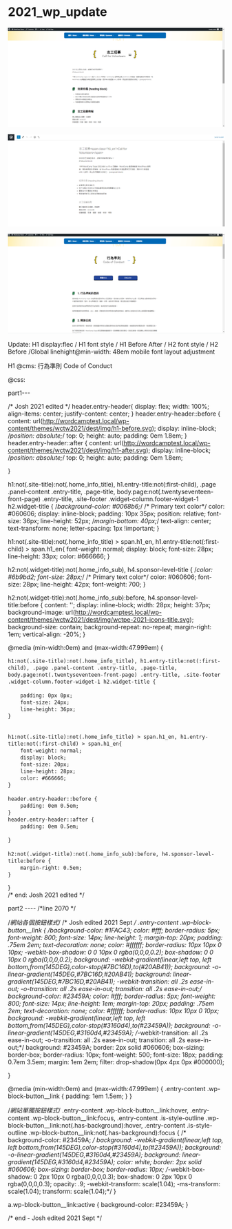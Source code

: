 # 2021_wp_update

![alt text](https://github.com/JoshJong/2021_wp_update/blob/main/001-volunteer.png)

![alt text](https://github.com/JoshJong/2021_wp_update/blob/main/001-cms.png)


![alt text](https://github.com/JoshJong/2021_wp_update/blob/main/002-%E8%A1%8C%E7%82%BA%E6%BA%96%E5%89%87.png)

Update:
H1 display:flec / H1 font style / H1 Before After / H2 font style / H2 Before /Global linehight@min-width: 48em
mobile font layout adjustment

H1 @cms:
行為準則 <span class="h1_en">Code of Conduct</span>


@css:

part1---

/* Josh 2021 edited */
header.entry-header{
	display: flex;
    width: 100%;
	align-items: center;
    justify-content: center;
}
header.entry-header::before {
	content: url(http://wordcamptest.local/wp-content/themes/wctw2021/dest/img/h1-before.svg);
    display: inline-block;
	/*position: absolute;*/
	top: 0;
    height: auto;
    padding: 0em 1.8em;
}
header.entry-header::after {
	content: url(http://wordcamptest.local/wp-content/themes/wctw2021/dest/img/h1-after.svg);
    display: inline-block;
	/*position: absolute;*/
	top: 0;
    height: auto;
    padding: 0em 1.8em;

}

h1:not(.site-title):not(.home_info_title), h1.entry-title:not(:first-child), .page .panel-content .entry-title, .page-title, body.page:not(.twentyseventeen-front-page) .entry-title, .site-footer .widget-column.footer-widget-1 h2.widget-title {
	/*background-color: #0068b6;*/
	/* Primary text color*/
    color: #060606;
	display: inline-block;
	padding: 10px 35px;
	position: relative;
	font-size: 36px;
	line-height: 52px;
	/*margin-bottom: 40px;*/
	text-align: center;
	text-transform: none;
	letter-spacing: 1px !important;
}

 
h1:not(.site-title):not(.home_info_title) > span.h1_en, h1.entry-title:not(:first-child) > span.h1_en{
	font-weight: normal;
	display: block;
    font-size: 28px;
    line-height: 33px;
    color: #666666;
}


h2:not(.widget-title):not(.home_info_sub), h4.sponsor-level-title {
	/*color: #6b9bd2;
	font-size: 28px;*/
	/* Primary text color*/
	color: #060606;
    font-size: 28px;
    line-height: 42px;
    font-weight: 700;
}

h2:not(.widget-title):not(.home_info_sub):before, h4.sponsor-level-title:before {
	content: '';
	display: inline-block;
	width: 28px;
	height: 37px;
	background-image: url(http://wordcamptest.local/wp-content/themes/wctw2021/dest/img/wctpe-2021-icons-title.svg);
	background-size: contain;
	background-repeat: no-repeat;
	margin-right: 1em;
	vertical-align: -20%;
}

@media (min-width:0em) and (max-width:47.999em) {

	h1:not(.site-title):not(.home_info_title), h1.entry-title:not(:first-child), .page .panel-content .entry-title, .page-title, body.page:not(.twentyseventeen-front-page) .entry-title, .site-footer .widget-column.footer-widget-1 h2.widget-title {

		padding: 0px 0px;		
		font-size: 24px;
		line-height: 36px;
	}
	
	 
	h1:not(.site-title):not(.home_info_title) > span.h1_en, h1.entry-title:not(:first-child) > span.h1_en{
		font-weight: normal;
		display: block;
		font-size: 20px;
		line-height: 28px;
		color: #666666;
	}
	
	header.entry-header::before {
		padding: 0em 0.5em;
	}
	header.entry-header::after {
		padding: 0em 0.5em;

	}
	
	h2:not(.widget-title):not(.home_info_sub):before, h4.sponsor-level-title:before {
		margin-right: 0.5em;
	}

}	
/* end: Josh 2021 edited */





part2 ----
/*line 2070 */

/*網站各個按鈕樣式*/
/*  Josh edited 2021 Sept */
.entry-content .wp-block-button__link {
	/*background-color: #1FAC43;
	color: #fff;
	border-radius: 5px;
	font-weight: 800;
	font-size: 14px;
	line-height: 1;
	margin-top: 20px;
	padding: .75em 2em;
	text-decoration: none;
	color: #ffffff;
	border-radius: 10px 10px 0 10px;
	-webkit-box-shadow: 0 0 10px 0 rgba(0,0,0,0.2);
	        box-shadow: 0 0 10px 0 rgba(0,0,0,0.2);
	background: -webkit-gradient(linear,left top, left bottom,from(145DEG),color-stop(#7BC16D),to(#20AB41));
	background: -o-linear-gradient(145DEG,#7BC16D,#20AB41);
	background: linear-gradient(145DEG,#7BC16D,#20AB41);
	-webkit-transition: all .2s ease-in-out;
	-o-transition: all .2s ease-in-out;
	transition: all .2s ease-in-out;*/
	background-color: #23459A;
    color: #fff;
    border-radius: 5px;
    font-weight: 800;
    font-size: 14px;
    line-height: 1em;
    margin-top: 20px;
    padding: .75em 2em;
    text-decoration: none;
    color: #ffffff;
    border-radius: 10px 10px 0 10px;
	background: -webkit-gradient(linear,left top, left bottom,from(145DEG),color-stop(#3160d4),to(#23459A));
	background: -o-linear-gradient(145DEG,#3160d4,#23459A);
    /*-webkit-transition: all .2s ease-in-out;
    -o-transition: all .2s ease-in-out;
    transition: all .2s ease-in-out;*/
    background: #23459A;
    border: 2px solid #060606;
    box-sizing: border-box;
    border-radius: 10px;
    font-weight: 500;
    font-size: 18px;
    padding: 0.7em 3.5em;
    margin: 1em 2em;
    filter: drop-shadow(0px 4px 0px #000000);
    
}

@media  (min-width:0em) and (max-width:47.999em)  {
	.entry-content .wp-block-button__link {
		padding: 1em 1.5em;
	}
}


/*網站單獨按鈕樣式*/
.entry-content .wp-block-button__link:hover, .entry-content .wp-block-button__link:focus, .entry-content .is-style-outline .wp-block-button__link:not(.has-background):hover, .entry-content .is-style-outline .wp-block-button__link:not(.has-background):focus {
	/* background-color: #23459A; */
	background: -webkit-gradient(linear,left top, left bottom,from(145DEG),color-stop(#3160d4),to(#23459A));
	background: -o-linear-gradient(145DEG,#3160d4,#23459A);
	background: linear-gradient(145DEG,#3160d4,#23459A);
	color: white;
	border: 2px solid #060606;
    box-sizing: border-box;
    border-radius: 10px;
	/*-webkit-box-shadow: 0 2px 10px 0 rgba(0,0,0,0.3);
	        box-shadow: 0 2px 10px 0 rgba(0,0,0,0.3);
	opacity: .9;
	-webkit-transform: scale(1.04);
	    -ms-transform: scale(1.04);
	        transform: scale(1.04);*/
}

a.wp-block-button__link:active {
	background-color: #23459A;
}

/* end - Josh edited 2021 Sept */
